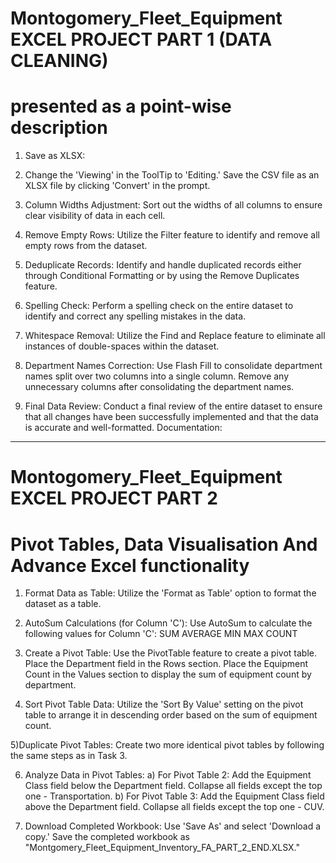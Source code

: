 # Montogomery_Fleet_Equipment EXCEL PROJECT PART 1 (DATA CLEANING)

# presented as a point-wise description 

1) Save as XLSX:

2) Change the 'Viewing' in the ToolTip to 'Editing.'
Save the CSV file as an XLSX file by clicking 'Convert' in the prompt.

3) Column Widths Adjustment:
Sort out the widths of all columns to ensure clear visibility of data in each cell.
   
4) Remove Empty Rows:
Utilize the Filter feature to identify and remove all empty rows from the dataset.

5) Deduplicate Records:
Identify and handle duplicated records either through Conditional Formatting or by using the Remove Duplicates feature.

6) Spelling Check:
Perform a spelling check on the entire dataset to identify and correct any spelling mistakes in the data.

7) Whitespace Removal:
Utilize the Find and Replace feature to eliminate all instances of double-spaces within the dataset.

8) Department Names Correction:
Use Flash Fill to consolidate department names split over two columns into a single column.
Remove any unnecessary columns after consolidating the department names.

9) Final Data Review:
Conduct a final review of the entire dataset to ensure that all changes have been successfully implemented and that the data is accurate and well-formatted.
Documentation:

***********************************************************************************************************************************************************
# Montogomery_Fleet_Equipment EXCEL PROJECT PART 2
# Pivot Tables, Data Visualisation And Advance Excel functionality
1) Format Data as Table:
Utilize the 'Format as Table' option to format the dataset as a table.

2) AutoSum Calculations (for Column 'C'):
Use AutoSum to calculate the following values for Column 'C':
SUM
AVERAGE
MIN
MAX
COUNT

3) Create a Pivot Table:
Use the PivotTable feature to create a pivot table.
Place the Department field in the Rows section.
Place the Equipment Count in the Values section to display the sum of equipment count by department.

4) Sort Pivot Table Data:
Utilize the 'Sort By Value' setting on the pivot table to arrange it in descending order based on the sum of equipment count.

5)Duplicate Pivot Tables:
Create two more identical pivot tables by following the same steps as in Task 3.

6) Analyze Data in Pivot Tables:
 a) For Pivot Table 2:
  Add the Equipment Class field below the Department field.
  Collapse all fields except the top one - Transportation.
 b) For Pivot Table 3:
  Add the Equipment Class field above the Department field.
  Collapse all fields except the top one - CUV.

7) Download Completed Workbook:
Use 'Save As' and select 'Download a copy.'
Save the completed workbook as "Montgomery_Fleet_Equipment_Inventory_FA_PART_2_END.XLSX."
